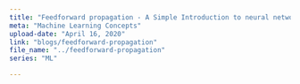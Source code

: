 ```yaml
---
title: "Feedforward propagation - A Simple Introduction to neural networks"
meta: "Machine Learning Concepts"
upload-date: "April 16, 2020"
link: "blogs/feedforward-propagation"
file_name: "../feedforward-propagation"
series: "ML"

---
```

